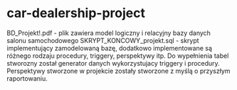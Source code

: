 # car-dealership-project

BD_Projekt!.pdf - plik zawiera model logiczny i relacyjny bazy danych salonu samochodowego
SKRYPT_KONCOWY_projekt.sql - skrypt implementujący zamodelowaną bazę, dodatkowo implementowane są różnego rodzaju procedury, triggery,
perspektywy itp.
Do wypełnienia tabel stworozny został generator danych wykorzystujacy triggery i procedury.
Perspektywy stworzone w projekcie zostały stworzone z myślą o przyszłym raportowaniu.

